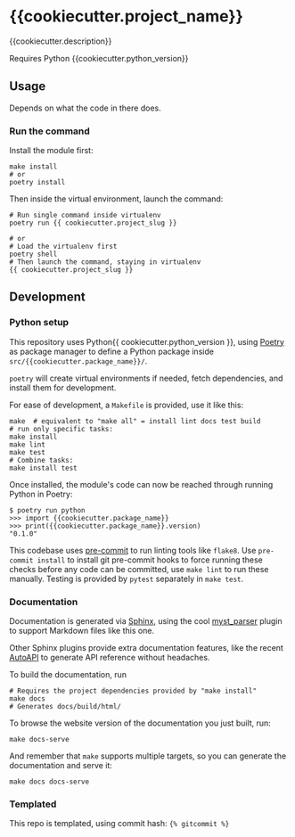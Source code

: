 # {{cookiecutter.project_name}}

{{cookiecutter.description}}

Requires Python {{cookiecutter.python_version}}


## Usage

Depends on what the code in there does.

### Run the command

Install the module first:

    make install
    # or
	poetry install

Then inside the virtual environment, launch the command:

    # Run single command inside virtualenv
    poetry run {{ cookiecutter.project_slug }}

    # or
    # Load the virtualenv first
    poetry shell
    # Then launch the command, staying in virtualenv
    {{ cookiecutter.project_slug }}

## Development

### Python setup

This repository uses Python{{ cookiecutter.python_version }}, using
[Poetry](https://python-poetry.org) as package manager to define a
Python package inside `src/{{cookiecutter.package_name}}/`.

`poetry` will create virtual environments if needed, fetch
dependencies, and install them for development.


For ease of development, a `Makefile` is provided, use it like this:

	make  # equivalent to "make all" = install lint docs test build
	# run only specific tasks:
	make install
	make lint
	make test
	# Combine tasks:
	make install test

Once installed, the module's code can now be reached through running
Python in Poetry:

	$ poetry run python
	>>> import {{cookiecutter.package_name}}
	>>> print({{cookiecutter.package_name}}.version)
	"0.1.0"

This codebase uses [pre-commit](https://pre-commit.com) to run linting
tools like `flake8`. Use `pre-commit install` to install git
pre-commit hooks to force running these checks before any code can be
committed, use `make lint` to run these manually. Testing is provided
by `pytest` separately in `make test`.

### Documentation

Documentation is generated via [Sphinx](https://www.sphinx-doc.org/en/master/),
using the cool [myst_parser](https://myst-parser.readthedocs.io/en/latest/)
plugin to support Markdown files like this one.

Other Sphinx plugins provide extra documentation features, like the recent
[AutoAPI](https://sphinx-autoapi.readthedocs.io/en/latest/index.html) to
generate API reference without headaches.

To build the documentation, run

    # Requires the project dependencies provided by "make install"
    make docs
	# Generates docs/build/html/

To browse the website version of the documentation you just built, run:

    make docs-serve

And remember that `make` supports multiple targets, so you can generate the
documentation and serve it:

    make docs docs-serve


### Templated

This repo is templated, using commit hash: `{% gitcommit %}`
